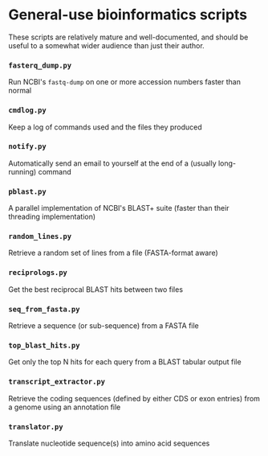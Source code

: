 # General-use bioinformatics scripts

These scripts are relatively mature and well-documented, and should be useful
to a somewhat wider audience than just their author.

### `fasterq_dump.py`
Run NCBI's `fastq-dump` on one or more accession numbers faster than normal

### `cmdlog.py`
Keep a log of commands used and the files they produced

### `notify.py`
Automatically send an email to yourself at the end of a (usually long-running) command

### `pblast.py`
A parallel implementation of NCBI's BLAST+ suite (faster than their threading implementation)

### `random_lines.py`
Retrieve a random set of lines from a file (FASTA-format aware)

### `reciprologs.py`
Get the best reciprocal BLAST hits between two files

### `seq_from_fasta.py`
Retrieve a sequence (or sub-sequence) from a FASTA file

### `top_blast_hits.py`
Get only the top N hits for each query from a BLAST tabular output file

### `transcript_extractor.py`
Retrieve the coding sequences (defined by either CDS or exon entries) from a genome using an annotation file

### `translator.py`
Translate nucleotide sequence(s) into amino acid sequences